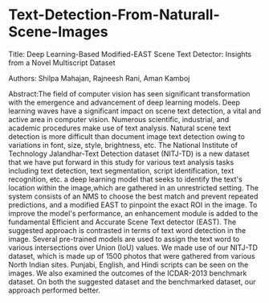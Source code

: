 # Text-Detection-From-Naturall-Scene-Images
Title:  Deep Learning-Based Modified-EAST Scene Text Detector: Insights from a Novel Multiscript Dataset
        
Authors: Shilpa Mahajan, Rajneesh Rani, Aman Kamboj

Abstract:The field of computer vision has seen significant transformation with the emergence and advancement of deep learning models. Deep learning waves have a significant impact on scene text detection, a vital and active area in computer vision. Numerous scientific, industrial, and academic procedures make use of text analysis. Natural scene text detection is more difficult than document image text detection owing to variations in font, size, style, brightness, etc. The National Institute of Technology Jalandhar-Text Detection dataset (NITJ-TD) is a new dataset that we have put forward in this study for various text analysis tasks including text detection, text segmentation, script identification, text recognition, etc. a deep learning model that seeks to identify the text's location within the image,which are gathered in an unrestricted setting. The system consists of an NMS to choose the best match and prevent repeated predictions, and a modified EAST to pinpoint the exact ROI in the image. To improve the model's performance, an enhancement module is added to the fundamental Efficient and Accurate Scene Text detector (EAST). The suggested approach is contrasted in terms of text word detection in the image. Several pre-trained models are used to assign the text word to various intersections over Union (IoU) values. We made use of our NITJ-TD dataset, which is made up of 1500 photos that were gathered from various North Indian sites. Punjabi, English, and Hindi scripts can be seen on the images. We also examined the outcomes of the ICDAR-2013 benchmark dataset. On both the suggested dataset and the benchmarked dataset, our approach performed better.
